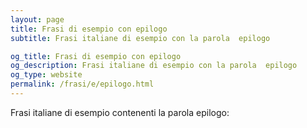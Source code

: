 ```yaml
---
layout: page
title: Frasi di esempio con epilogo 
subtitle: Frasi italiane di esempio con la parola  epilogo

og_title: Frasi di esempio con epilogo 
og_description: Frasi italiane di esempio con la parola  epilogo
og_type: website
permalink: /frasi/e/epilogo.html
---
```


Frasi italiane di esempio contenenti la parola epilogo:


